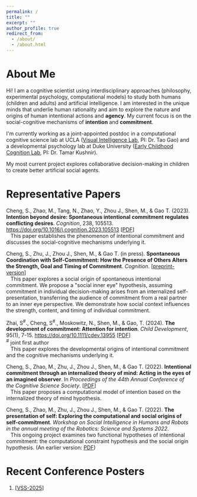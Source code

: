 ```yaml
---
permalink: /
title: ""
excerpt: ""
author_profile: true
redirect_from:
  - /about/
  - /about.html
---
```


About Me
======
Hi! I am a cognitive scientist using interdisciplinary approaches (philosophy, experimental psychology, computational models) to study both humans (children and adults) and artificial intelligence. I am interested in the unique minds that underlie human rationality and aim to explore the nature and origins of human intentional actions and **agency**. My current focus is on the social-cognitive mechanisms of **intention** and **commitment**.

I'm currently working as a joint-appointed postdoc in a computational cognitive science lab at UCLA ([Visual Intelligence Lab](https://taogao.comm.ucla.edu/home.html), PI: Dr. Tao Gao) and a developmental psychology lab at Duke University ([Early Childhood Cognition Lab](https://ecclabduke.com/the-team-3), PI: Dr. Tamar Kushnir).

My most current project explores collaborative decision-making in children to create better artificial social agents.

<!-- My CV can be found [here](/files/CV_shaozhe.pdf). -->

<!-- Feel free to reach out! My email is [chengshaozhe@gmail.com](mailto:chengshaozhe@gmail.com). -->


Representative Papers
======
Cheng, S., Zhao, M., Tang, N., Zhao, Y., Zhou J., Shen, M., & Gao T. (2023). **Intention beyond desire: Spontaneous intentional commitment regulates conflicting desires**. *Cognition*, 238, 105513. <https://doi.org/10.1016/j.cognition.2023.105513> [[PDF](/files/ChengEtAl_Cognition23_Intention-beyond-desire-Spontaneous-intentional-commitment-regulates-conflicting-desires.pdf)]
**<br />**
&nbsp;&nbsp;&nbsp;This paper establishes the phenomenon of intentional commitment and discusses the social-cognitive mechanisms underlying it.

Cheng, S., Zhu, J., Zhou J., Shen, M., & Gao T. (in press). **Spontaneous Coordination with Self-Commitment: How the Presence of Others Alters the Strength, Goal and Timing of Commitment**. *Cognition*. [[preprint-version](/files/ChengEtAl25-cognition-Accepted.pdf)]
**<br />**
&nbsp;&nbsp;&nbsp;This paper explores a social origin of spontaneous intentional commitment. We propose a "social inner eye" hypothesis, assuming commitment in individual decision-making arises from an internalized self-presentation, transferring the audience of commitment from a real partner to an inner eye perspective. We demonstrate how social context influences the strength, content, and timing of individual commitment.

Zhai, S<sup>#</sup>., Cheng, S<sup>#</sup>., Moskowitz, N., Shen, M., & Gao, T. (2024). **The development of commitment: Attention for intention**. *Child Development*, 95(1), 7-15. <https://doi.org/10.1111/cdev.13955> [[PDF](/files/CD-2023-The-development-of-commitment-Attention-for-intention.pdf)]
<br /> <sup>#</sup> joint first author
**<br />**
&nbsp;&nbsp;&nbsp;This paper explores the developmental origins of intentional commitment and the cognitive mechanisms underlying it.

Cheng, S., Zhao, M., Zhu, J., Zhou J., Shen, M., & Gao T. (2022). **Intentional commitment through an internalized theory of mind: Acting in the eyes of an imagined observer**. In *Proceedings of the 44th Annual Conference of the Cognitive Science Society*. [[PDF](/files/CogSci22_Intentional_commitment_through_an_internalized_theory_of_mind_Final_.pdf)]
**<br />**
&nbsp;&nbsp;&nbsp;This paper proposes a computational model of intention based on the internalized theory of mind hypothesis.

Cheng, S., Zhao, M., Zhu, J., Zhou J., Shen, M., & Gao T. (2022). **The presentation of self: Exploring the computational and social origins of self-commitment**. *Workshop on Social Intelligence in Humans and Robots in the annual meeting of the Robotics: Science and Systems 2022*.
**<br />**
&nbsp;&nbsp;&nbsp;This ongoing project examines two functional hypotheses of intentional commitment: the computational constraint hypothesis and the social origin hypothesis. (An earlier version: [PDF](/files/RSS22Workshop_IntentionalCommitment_final.pdf))
**<br />**


Recent Conference Posters
======
1. [[VSS-2025](/files/VSS-2025.pdf)]

